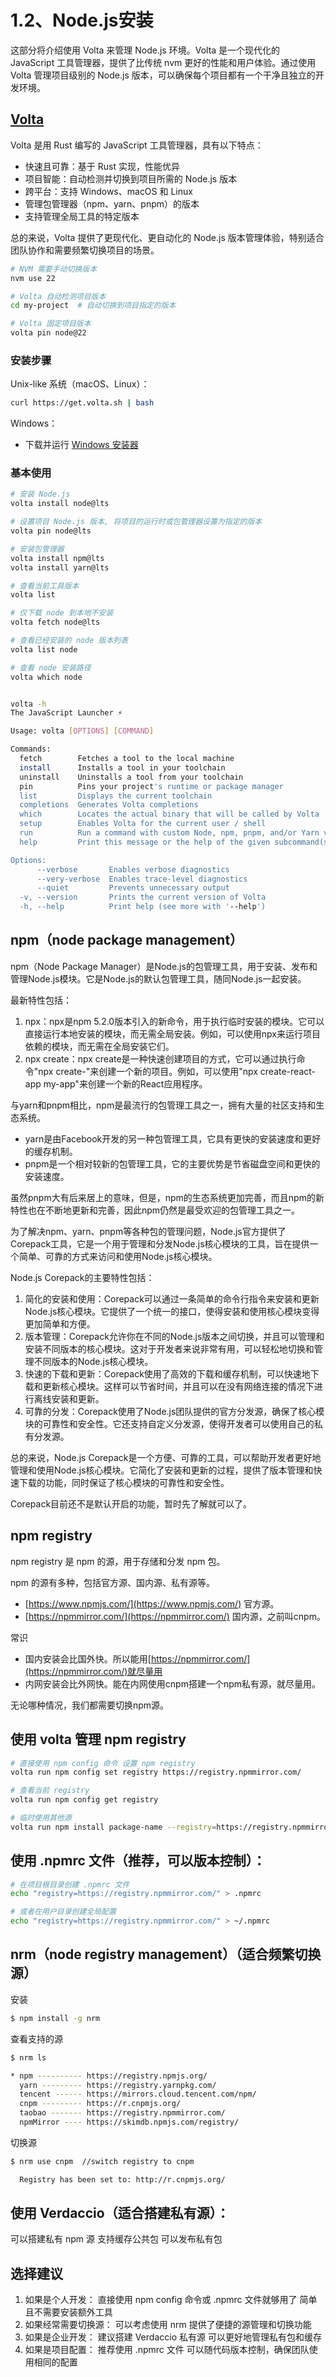 # 1.2、Node.js安装

这部分将介绍使用 Volta 来管理 Node.js 环境。Volta 是一个现代化的 JavaScript 工具管理器，提供了比传统 nvm 更好的性能和用户体验。通过使用 Volta 管理项目级别的 Node.js 版本，可以确保每个项目都有一个干净且独立的开发环境。

## <a href="https://volta.sh/" target="_blank" rel="noopener noreferrer">Volta</a> 

Volta 是用 Rust 编写的 JavaScript 工具管理器，具有以下特点：
- 快速且可靠：基于 Rust 实现，性能优异
- 项目智能：自动检测并切换到项目所需的 Node.js 版本
- 跨平台：支持 Windows、macOS 和 Linux
- 管理包管理器（npm、yarn、pnpm）的版本
- 支持管理全局工具的特定版本

总的来说，Volta 提供了更现代化、更自动化的 Node.js 版本管理体验，特别适合团队协作和需要频繁切换项目的场景。

``` bash
# NVM 需要手动切换版本
nvm use 22

# Volta 自动检测项目版本
cd my-project  # 自动切换到项目指定的版本

# Volta 固定项目版本
volta pin node@22

```

### 安装步骤

Unix-like 系统（macOS、Linux）：
```bash
curl https://get.volta.sh | bash
```

Windows：
- 下载并运行 [Windows 安装器](https://github.com/volta-cli/volta/releases)

### 基本使用

```bash
# 安装 Node.js
volta install node@lts

# 设置项目 Node.js 版本, 将项目的运行时或包管理器设置为指定的版本
volta pin node@lts

# 安装包管理器
volta install npm@lts
volta install yarn@lts

# 查看当前工具版本
volta list

# 仅下载 node 到本地不安装
volta fetch node@lts

# 查看已经安装的 node 版本列表
volta list node

# 查看 node 安装路径
volta which node

```

```bash

volta -h
The JavaScript Launcher ⚡

Usage: volta [OPTIONS] [COMMAND]

Commands:
  fetch        Fetches a tool to the local machine
  install      Installs a tool in your toolchain
  uninstall    Uninstalls a tool from your toolchain
  pin          Pins your project's runtime or package manager
  list         Displays the current toolchain
  completions  Generates Volta completions
  which        Locates the actual binary that will be called by Volta
  setup        Enables Volta for the current user / shell
  run          Run a command with custom Node, npm, pnpm, and/or Yarn versions
  help         Print this message or the help of the given subcommand(s)

Options:
      --verbose       Enables verbose diagnostics
      --very-verbose  Enables trace-level diagnostics
      --quiet         Prevents unnecessary output
  -v, --version       Prints the current version of Volta
  -h, --help          Print help (see more with '--help')

```

## npm（node package management）

npm（Node Package Manager）是Node.js的包管理工具，用于安装、发布和管理Node.js模块。它是Node.js的默认包管理工具，随同Node.js一起安装。

最新特性包括：

1. npx：npx是npm 5.2.0版本引入的新命令，用于执行临时安装的模块。它可以直接运行本地安装的模块，而无需全局安装。例如，可以使用npx来运行项目依赖的模块，而无需在全局安装它们。
2. npx create：npx create是一种快速创建项目的方式，它可以通过执行命令"npx create-<project-name>"来创建一个新的项目。例如，可以使用"npx create-react-app my-app"来创建一个新的React应用程序。

与yarn和pnpm相比，npm是最流行的包管理工具之一，拥有大量的社区支持和生态系统。

- yarn是由Facebook开发的另一种包管理工具，它具有更快的安装速度和更好的缓存机制。
- pnpm是一个相对较新的包管理工具，它的主要优势是节省磁盘空间和更快的安装速度。

虽然pnpm大有后来居上的意味，但是，npm的生态系统更加完善，而且npm的新特性也在不断地更新和完善，因此npm仍然是最受欢迎的包管理工具之一。

为了解决npm、yarn、pnpm等各种包的管理问题，Node.js官方提供了Corepack工具，它是一个用于管理和分发Node.js核心模块的工具，旨在提供一个简单、可靠的方式来访问和使用Node.js核心模块。

Node.js Corepack的主要特性包括：

1. 简化的安装和使用：Corepack可以通过一条简单的命令行指令来安装和更新Node.js核心模块。它提供了一个统一的接口，使得安装和使用核心模块变得更加简单和方便。
2. 版本管理：Corepack允许你在不同的Node.js版本之间切换，并且可以管理和安装不同版本的核心模块。这对于开发者来说非常有用，可以轻松地切换和管理不同版本的Node.js核心模块。
3. 快速的下载和更新：Corepack使用了高效的下载和缓存机制，可以快速地下载和更新核心模块。这样可以节省时间，并且可以在没有网络连接的情况下进行离线安装和更新。
4. 可靠的分发：Corepack使用了Node.js团队提供的官方分发源，确保了核心模块的可靠性和安全性。它还支持自定义分发源，使得开发者可以使用自己的私有分发源。

总的来说，Node.js Corepack是一个方便、可靠的工具，可以帮助开发者更好地管理和使用Node.js核心模块。它简化了安装和更新的过程，提供了版本管理和快速下载的功能，同时保证了核心模块的可靠性和安全性。

Corepack目前还不是默认开启的功能，暂时先了解就可以了。

## npm registry

npm registry 是 npm 的源，用于存储和分发 npm 包。

npm 的源有多种，包括官方源、国内源、私有源等。

- [https://www.npmjs.com/](https://www.npmjs.com/)  官方源。
- [https://npmmirror.com/](https://npmmirror.com/) 国内源，之前叫cnpm。

常识

- 国内安装会比国外快。所以能用[https://npmmirror.com/](https://npmmirror.com/)就尽量用
- 内网安装会比外网快。能在内网使用cnpm搭建一个npm私有源，就尽量用。

无论哪种情况，我们都需要切换npm源。



## 使用 volta 管理 npm registry
``` bash
# 直接使用 npm config 命令 设置 npm registry 
volta run npm config set registry https://registry.npmmirror.com/

# 查看当前 registry
volta run npm config get registry

# 临时使用其他源
volta run npm install package-name --registry=https://registry.npmmirror.com/
```

## 使用 .npmrc 文件（推荐，可以版本控制）：
``` bash
# 在项目根目录创建 .npmrc 文件
echo "registry=https://registry.npmmirror.com/" > .npmrc

# 或者在用户目录创建全局配置
echo "registry=https://registry.npmmirror.com/" > ~/.npmrc
```

## nrm（node registry management）（适合频繁切换源）

安装 

```bash
$ npm install -g nrm
```

查看支持的源

```bash
$ nrm ls

* npm ---------- https://registry.npmjs.org/
  yarn --------- https://registry.yarnpkg.com/
  tencent ------ https://mirrors.cloud.tencent.com/npm/
  cnpm --------- https://r.cnpmjs.org/
  taobao ------- https://registry.npmmirror.com/
  npmMirror ---- https://skimdb.npmjs.com/registry/
```

切换源

```bash
$ nrm use cnpm  //switch registry to cnpm

  Registry has been set to: http://r.cnpmjs.org/

```
## 使用 Verdaccio（适合搭建私有源）：
可以搭建私有 npm 源
支持缓存公共包
可以发布私有包

## 选择建议
  1. 如果是个人开发：
    直接使用 npm config 命令或 .npmrc 文件就够用了
    简单且不需要安装额外工具
  2. 如果经常需要切换源：
    可以考虑使用 nrm
    提供了便捷的源管理和切换功能
  3. 如果是企业开发：
    建议搭建 Verdaccio 私有源
    可以更好地管理私有包和缓存
  4. 如果是项目配置：
    推荐使用 .npmrc 文件
    可以随代码版本控制，确保团队使用相同的配置

